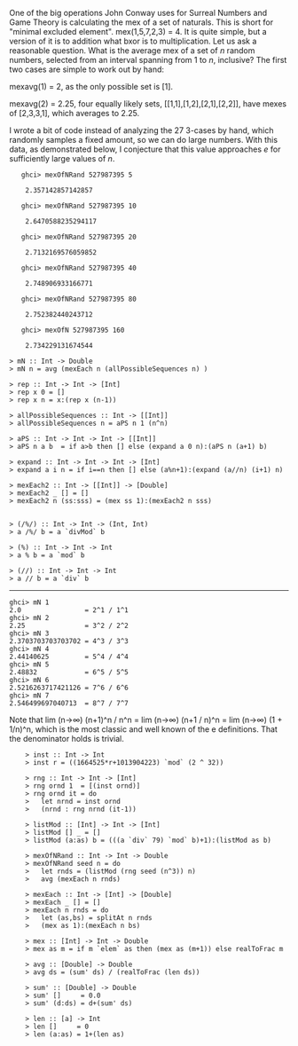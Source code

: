One of the big operations John Conway uses for Surreal Numbers and Game Theory is calculating the mex of 
a set of naturals. This is short for "minimal excluded element". mex(1,5,7,2,3) = 4. It is quite simple, but a version 
of it is to addition what bxor is to multiplication. Let us ask a reasonable question. What is the average mex of a set 
of $n$ random numbers, selected from an interval spanning from 1 to $n$, inclusive? The first two cases are simple to 
work out by hand:

mexavg(1) = 2, as the only possible set is [1].

mexavg(2) = 2.25, four equally likely sets, [[1,1],[1,2],[2,1],[2,2]], have mexes of [2,3,3,1], which 
averages to 2.25.

I wrote a bit of code instead of analyzing the 27 3-cases by hand, which randomly samples a fixed amount, so we can do 
large numbers. With this data, as demonstrated below, I conjecture that this value approaches $e$ for sufficiently large 
values of $n$.

       ghci> mexOfNRand 527987395 5
  
	    2.357142857142857
 
       ghci> mexOfNRand 527987395 10
  
	    2.6470588235294117
 
       ghci> mexOfNRand 527987395 20
  
	    2.7132169576059852
 
       ghci> mexOfNRand 527987395 40
  
	    2.748906933166771
 
       ghci> mexOfNRand 527987395 80
  
	    2.752382440243712

       ghci> mexOfN 527987395 160
   
 	    2.734229131674544

	> mN :: Int -> Double 
	> mN n = avg (mexEach n (allPossibleSequences n) )

	> rep :: Int -> Int -> [Int]
	> rep x 0 = []
	> rep x n = x:(rep x (n-1))

	> allPossibleSequences :: Int -> [[Int]]
	> allPossibleSequences n = aPS n 1 (n^n) 

	> aPS :: Int -> Int -> Int -> [[Int]]
	> aPS n a b  = if a>b then [] else (expand a 0 n):(aPS n (a+1) b)

	> expand :: Int -> Int -> Int -> [Int]
	> expand a i n = if i==n then [] else (a%n+1):(expand (a//n) (i+1) n)

	> mexEach2 :: Int -> [[Int]] -> [Double]
	> mexEach2 _ [] = []
	> mexEach2 n (ss:sss) = (mex ss 1):(mexEach2 n sss)


	> (/%/) :: Int -> Int -> (Int, Int)
	> a /%/ b = a `divMod` b

	> (%) :: Int -> Int -> Int
	> a % b = a `mod` b

	> (//) :: Int -> Int -> Int
	> a // b = a `div` b

-----------------------------------------------

	ghci> mN 1
	2.0                = 2^1 / 1^1
	ghci> mN 2
	2.25               = 3^2 / 2^2
	ghci> mN 3        
	2.3703703703703702 = 4^3 / 3^3
	ghci> mN 4
	2.44140625         = 5^4 / 4^4
	ghci> mN 5
	2.48832            = 6^5 / 5^5
	ghci> mN 6
	2.5216263717421126 = 7^6 / 6^6
	ghci> mN 7 
	2.546499697040713  = 8^7 / 7^7

Note that lim (n→∞) (n+1)^n / n^n = lim (n→∞) (n+1 / n)^n = lim (n→∞) (1 + 1/n)^n, which is the most 
classic and well known of the e definitions. That the denominator holds is trivial. 


   
		> inst :: Int -> Int
		> inst r = ((1664525*r+1013904223) `mod` (2 ^ 32)) 

		> rng :: Int -> Int -> [Int]
		> rng ornd 1  = [(inst ornd)]
		> rng ornd it = do 
		>   let nrnd = inst ornd 
		>   (nrnd : rng nrnd (it-1))

		> listMod :: [Int] -> Int -> [Int]
		> listMod [] _ = []
		> listMod (a:as) b = (((a `div` 79) `mod` b)+1):(listMod as b)

		> mexOfNRand :: Int -> Int -> Double
		> mexOfNRand seed n = do 
		>   let rnds = (listMod (rng seed (n^3)) n)
		>   avg (mexEach n rnds)

		> mexEach :: Int -> [Int] -> [Double]
		> mexEach _ [] = []
		> mexEach n rnds = do 
		>   let (as,bs) = splitAt n rnds
		>   (mex as 1):(mexEach n bs)

		> mex :: [Int] -> Int -> Double
		> mex as m = if m `elem` as then (mex as (m+1)) else realToFrac m

		> avg :: [Double] -> Double
		> avg ds = (sum' ds) / (realToFrac (len ds))

		> sum' :: [Double] -> Double
		> sum' []     = 0.0
		> sum' (d:ds) = d+(sum' ds)

		> len :: [a] -> Int
		> len []     = 0
		> len (a:as) = 1+(len as)
